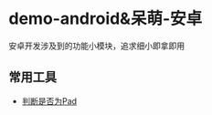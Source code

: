 # demo-android&呆萌-安卓
安卓开发涉及到的功能小模块，追求细小即拿即用

## 常用工具
* [判断是否为Pad](app/src/main/java/com/demo/demo_android/is_pad/UtilPad.md)
